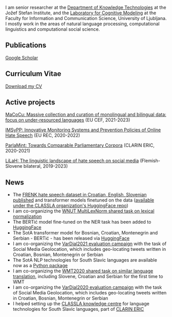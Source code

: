 I am senior researcher at the [Department of Knowledge Technologies](http://kt.ijs.si) at the Jožef Stefan Institute, and the [Laboratory for Cognitive Modeling](http://lkm.fri.uni-lj.si) at the Faculty for Information and Communication Science, University of Ljubljana. I mostly work in the areas of natural language processing, computational linguistics and computational social science.

## Publications

[Google Scholar](https://scholar.google.si/citations?hl=en&user=zto4fTQAAAAJ&view_op=list_works)

## Curriculum Vitae

[Download my CV](Ljubesic_cv_2021_en.pdf)

## Active projects

[MaCoCu: Massive collection and curation of monolingual and bilingual data: focus on under-resourced languages](https://macocu.eu) (EU CEF, 2021-2023)

[IMSyPP: Innovative Monitoring Systems and Prevention Policies of Online Hate Speech](http://imsypp.ijs.si) (EU REC, 2020-2022)

[ParlaMint: Towards Comparable Parliamentary Corpora](https://www.clarin.eu/content/parlamint-towards-comparable-parliamentary-corpora) (CLARIN ERIC, 2020-2021)

[LiLaH: The linguistic landscape of hate speech on social media](http://imsypp.ijs.si) (Flemish-Slovene bilateral, 2019-2023)

## News
- The [FRENK hate speech dataset in Croatian, English, Slovenian published](http://hdl.handle.net/11356/1433) and transformer models finetuned on the data ([available under the CLASSLA organization's HuggingFace repo](https://huggingface.co/classla))
- I am co-organizing the [WNUT MultiLexNorm shared task on lexical normalization](http://noisy-text.github.io/2021/multi-lexnorm.html)
- The BERTić model fine-tuned on the NER task has been added to [HuggingFace](https://huggingface.co/classla/bcms-bertic-ner)
- The SotA transformer model for Bosnian, Croatian, Montenegrin and Serbian - BERTić - has been released via [HuggingFace](https://huggingface.co/classla/bcms-bertic)
- I am co-organizing the [VarDial2021 evaluation campaign](https://sites.google.com/view/vardial2021/evaluation-campaign) with the task of Social Media Geolocation, which includes geo-locating tweets written in Croatian, Bosnian, Montenegrin or Serbian
- The SotA NLP technologies for South Slavic languages are available now as a [Python package](https://pypi.org/project/classla/)
- I am co-organizing the [WMT2020 shared task on similar language translation](http://www.statmt.org/wmt20/similar.html), including Slovene, Croatian and Serbian for the first time to WMT
- I am co-organizing the [VarDial2020 evaluation campaign](https://sites.google.com/view/vardial2020/evaluation-campaign) with the task of Social Media Geolocation, which includes geo-locating tweets written in Croatian, Bosnian, Montenegrin or Serbian
- I helped setting up the [CLASSLA knowledge centre](https://www.clarin.si/info/k-centre/) for language technologies for South Slavic languages, part of [CLARIN ERIC](https://www.clarin.eu)
